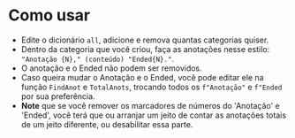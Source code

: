 # Como usar

- Edite o dicionário `all`, adicione e remova quantas categorias quiser.
- Dentro da categoria que você criou, faça as anotações nesse estilo: `"Anotação {N}," (conteúdo) "Ended{N}."`.
- O anotação e o Ended não podem ser removidos.
- Caso queira mudar o Anotação e o Ended, você pode editar ele na função `FindAnot` e `TotalAnots`, trocando todos os `f"Anotação"` e `f"Ended` por sua preferência.
- **Note** que se você remover os marcadores de números do 'Anotação' e 'Ended', você terá que ou arranjar um jeito de contar as anotações totais de um jeito diferente, ou desabilitar essa parte.

